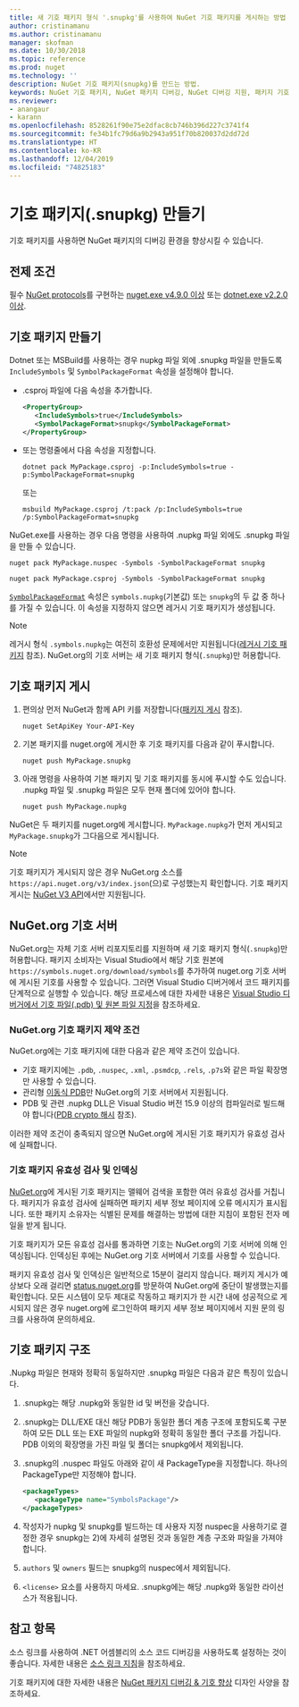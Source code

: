 ```yaml
---
title: 새 기호 패키지 형식 '.snupkg'를 사용하여 NuGet 기호 패키지를 게시하는 방법 | Microsoft Docs
author: cristinamanu
ms.author: cristinamanu
manager: skofman
ms.date: 10/30/2018
ms.topic: reference
ms.prod: nuget
ms.technology: ''
description: NuGet 기호 패키지(snupkg)를 만드는 방법.
keywords: NuGet 기호 패키지, NuGet 패키지 디버깅, NuGet 디버깅 지원, 패키지 기호, 기호 패키지 규칙
ms.reviewer:
- anangaur
- karann
ms.openlocfilehash: 8528261f90e75e2dfac8cb746b396d227c3741f4
ms.sourcegitcommit: fe34b1fc79d6a9b2943a951f70b820037d2dd72d
ms.translationtype: HT
ms.contentlocale: ko-KR
ms.lasthandoff: 12/04/2019
ms.locfileid: "74825183"
---
```

# <a name="creating-symbol-packages-snupkg"></a>기호 패키지(.snupkg) 만들기

기호 패키지를 사용하면 NuGet 패키지의 디버깅 환경을 향상시킬 수 있습니다.

## <a name="prerequisites"></a>전제 조건

필수 [NuGet protocols](../api/nuget-protocols.md)를 구현하는 [nuget.exe v4.9.0 이상](https://www.nuget.org/downloads) 또는 [dotnet.exe v2.2.0 이상](https://www.microsoft.com/net/download/dotnet-core/2.2).

## <a name="creating-a-symbol-package"></a>기호 패키지 만들기

Dotnet 또는 MSBuild를 사용하는 경우 nupkg 파일 외에 .snupkg 파일을 만들도록 `IncludeSymbols` 및 `SymbolPackageFormat` 속성을 설정해야 합니다.

* .csproj 파일에 다음 속성을 추가합니다.

   ```xml
   <PropertyGroup>
      <IncludeSymbols>true</IncludeSymbols> 
      <SymbolPackageFormat>snupkg</SymbolPackageFormat> 
   </PropertyGroup>
   ```

* 또는 명령줄에서 다음 속성을 지정합니다.

     ```dotnetcli
     dotnet pack MyPackage.csproj -p:IncludeSymbols=true -p:SymbolPackageFormat=snupkg
     ```

  또는

  ```cli
  msbuild MyPackage.csproj /t:pack /p:IncludeSymbols=true /p:SymbolPackageFormat=snupkg
  ```

NuGet.exe를 사용하는 경우 다음 명령을 사용하여 .nupkg 파일 외에도 .snupkg 파일을 만들 수 있습니다.

```cli
nuget pack MyPackage.nuspec -Symbols -SymbolPackageFormat snupkg

nuget pack MyPackage.csproj -Symbols -SymbolPackageFormat snupkg
```

[`SymbolPackageFormat`](/dotnet/core/tools/csproj#symbolpackageformat) 속성은 `symbols.nupkg`(기본값) 또는 `snupkg`의 두 값 중 하나를 가질 수 있습니다. 이 속성을 지정하지 않으면 레거시 기호 패키지가 생성됩니다.

> [!Note]
> 레거시 형식 `.symbols.nupkg`는 여전히 호환성 문제에서만 지원됩니다([레거시 기호 패키지](Symbol-Packages.md) 참조). NuGet.org의 기호 서버는 새 기호 패키지 형식(`.snupkg`)만 허용합니다.

## <a name="publishing-a-symbol-package"></a>기호 패키지 게시

1. 편의상 먼저 NuGet과 함께 API 키를 저장합니다([패키지 게시](../nuget-org/publish-a-package.md) 참조).

    ```cli
    nuget SetApiKey Your-API-Key
    ```

1. 기본 패키지를 nuget.org에 게시한 후 기호 패키지를 다음과 같이 푸시합니다.

    ```cli
    nuget push MyPackage.snupkg
    ```

1. 아래 명령을 사용하여 기본 패키지 및 기호 패키지를 동시에 푸시할 수도 있습니다. .nupkg 파일 및 .snupkg 파일은 모두 현재 폴더에 있어야 합니다.

    ```cli
    nuget push MyPackage.nupkg
    ```

NuGet은 두 패키지를 nuget.org에 게시합니다. `MyPackage.nupkg`가 먼저 게시되고 `MyPackage.snupkg`가 그다음으로 게시됩니다.

> [!Note]
> 기호 패키지가 게시되지 않은 경우 NuGet.org 소스를 `https://api.nuget.org/v3/index.json`(으)로 구성했는지 확인합니다. 기호 패키지 게시는 [NuGet V3 API](../api/overview.md#versioning)에서만 지원됩니다.

## <a name="nugetorg-symbol-server"></a>NuGet.org 기호 서버

NuGet.org는 자체 기호 서버 리포지토리를 지원하며 새 기호 패키지 형식(`.snupkg`)만 허용합니다. 패키지 소비자는 Visual Studio에서 해당 기호 원본에 `https://symbols.nuget.org/download/symbols`를 추가하여 nuget.org 기호 서버에 게시된 기호를 사용할 수 있습니다. 그러면 Visual Studio 디버거에서 코드 패키지를 단계적으로 실행할 수 있습니다. 해당 프로세스에 대한 자세한 내용은 [Visual Studio 디버거에서 기호 파일(.pdb) 및 원본 파일 지정](/visualstudio/debugger/specify-symbol-dot-pdb-and-source-files-in-the-visual-studio-debugger)을 참조하세요.

### <a name="nugetorg-symbol-package-constraints"></a>NuGet.org 기호 패키지 제약 조건

NuGet.org에는 기호 패키지에 대한 다음과 같은 제약 조건이 있습니다.

- 기호 패키지에는 `.pdb`, `.nuspec`, `.xml`, `.psmdcp`, `.rels`, `.p7s`와 같은 파일 확장명만 사용할 수 있습니다.
- 관리형 [이동식 PDB](https://github.com/dotnet/corefx/blob/master/src/System.Reflection.Metadata/specs/PortablePdb-Metadata.md)만 NuGet.org의 기호 서버에서 지원됩니다.
- PDB 및 관련 .nupkg DLL은 Visual Studio 버전 15.9 이상의 컴파일러로 빌드해야 합니다([PDB crypto 해시](https://github.com/dotnet/roslyn/issues/24429) 참조).

이러한 제약 조건이 충족되지 않으면 NuGet.org에 게시된 기호 패키지가 유효성 검사에 실패합니다. 

### <a name="symbol-package-validation-and-indexing"></a>기호 패키지 유효성 검사 및 인덱싱

[NuGet.org](https://www.nuget.org/)에 게시된 기호 패키지는 맬웨어 검색을 포함한 여러 유효성 검사를 거칩니다. 패키지가 유효성 검사에 실패하면 패키지 세부 정보 페이지에 오류 메시지가 표시됩니다. 또한 패키지 소유자는 식별된 문제를 해결하는 방법에 대한 지침이 포함된 전자 메일을 받게 됩니다.

기호 패키지가 모든 유효성 검사를 통과하면 기호는 NuGet.org의 기호 서버에 의해 인덱싱됩니다. 인덱싱된 후에는 NuGet.org 기호 서버에서 기호를 사용할 수 있습니다.

패키지 유효성 검사 및 인덱싱은 일반적으로 15분이 걸리지 않습니다. 패키지 게시가 예상보다 오래 걸리면 [status.nuget.org](https://status.nuget.org/)를 방문하여 NuGet.org에 중단이 발생했는지를 확인합니다. 모든 시스템이 모두 제대로 작동하고 패키지가 한 시간 내에 성공적으로 게시되지 않은 경우 nuget.org에 로그인하여 패키지 세부 정보 페이지에서 지원 문의 링크를 사용하여 문의하세요.

## <a name="symbol-package-structure"></a>기호 패키지 구조

.Nupkg 파일은 현재와 정확히 동일하지만 .snupkg 파일은 다음과 같은 특징이 있습니다.

1) .snupkg는 해당 .nupkg와 동일한 id 및 버전을 갖습니다.
2) .snupkg는 DLL/EXE 대신 해당 PDB가 동일한 폴더 계층 구조에 포함되도록 구분하여 모든 DLL 또는 EXE 파일의 nupkg와 정확히 동일한 폴더 구조를 가집니다. PDB 이외의 확장명을 가진 파일 및 폴더는 snupkg에서 제외됩니다.
3) .snupkg의 .nuspec 파일도 아래와 같이 새 PackageType을 지정합니다. 하나의 PackageType만 지정해야 합니다.

   ```xml
   <packageTypes>
      <packageType name="SymbolsPackage"/>
   </packageTypes>
   ```

4) 작성자가 nupkg 및 snupkg를 빌드하는 데 사용자 지정 nuspec을 사용하기로 결정한 경우 snupkg는 2)에 자세히 설명된 것과 동일한 계층 구조와 파일을 가져야 합니다.
5) ```authors``` 및 ```owners``` 필드는 snupkg의 nuspec에서 제외됩니다.
6) ```<license>``` 요소를 사용하지 마세요. .snupkg에는 해당 .nupkg와 동일한 라이선스가 적용됩니다.

## <a name="see-also"></a>참고 항목

소스 링크를 사용하여 .NET 어셈블리의 소스 코드 디버깅을 사용하도록 설정하는 것이 좋습니다. 자세한 내용은 [소스 링크 지침](/dotnet/standard/library-guidance/sourcelink)을 참조하세요.

기호 패키지에 대한 자세한 내용은 [NuGet 패키지 디버깅 & 기호 향상](https://github.com/NuGet/Home/wiki/NuGet-Package-Debugging-&-Symbols-Improvements) 디자인 사양을 참조하세요.
